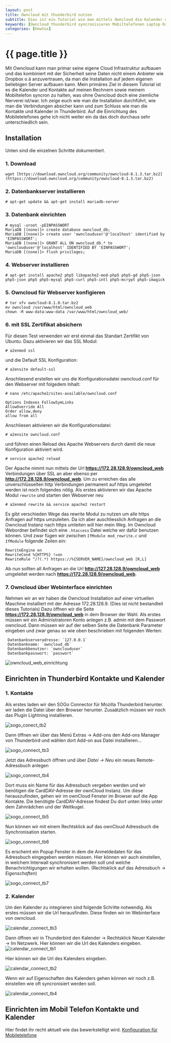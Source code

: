 ```yaml
---
layout: post
title: Owncloud mit thunderbird nutzen
subtitle: Dies ist ein Tutorial wie man mittels Owncloud die Kalender und Kontakte zwischen Rechnern und Mobiltelefonen syncronisieren kann.
keywords: [Owncloud thunderbird syncronisieren Mobiltelefonen Laptop Kalender Kontakte]
categories: [Howtos]
---
```

# {{ page.title }}

Mit Owncloud kann man primar seine eigene Cloud Infrastruktur aufbauen und das kombiniert mit der Sicherheit seine Daten nicht einem Anbieter wie Dropbox o.ä anzuvertrauen, da man die Installation auf jedem eigenen beliebigen Server aufbauen kann. Mein primäres Ziel in diesem Tutorial ist es die Kalender und Kontakte auf meinen Rechnern sowie meinem Mobiltelefon syncron zu halten, was ohne Owncloud doch eine ziemliche Nerverei ist/war. Ich zeige euch wie man die Installation durchführt, wie man die Verbindungen absicher kann und zum Schluss wie man die Kontakte und Kalender in Thunderbird. Auf die Einrichtung des Mobiletelefones gehe ich nicht weiter ein da das doch durchaus sehr unterschiedlich sein.

## Installation

Unten sind die einzelnen Schritte dokumentiert.

### 1\. Download

```
wget [https://download.owncloud.org/community/owncloud-8.1.3.tar.bz2](httpss://download.owncloud.org/community/owncloud-8.1.3.tar.bz2)
```

### 2\. Datenbankserver installieren

```
# apt-get update && apt-get install mariadb-server
```

### 3\. Datenbank einrichten

```
# mysql -uroot -pEINPASSWORT
MariaDB [(none)]> create database owncloud_db;
MariaDB [(none)]> create user 'ownclouduser'@'localhost' identified by 'EINPASSWORT';
MariaDB [(none)]> GRANT ALL ON owncloud_db.* to 'ownclouduser'@'localhost' IDENTIFIED BY 'EINPASSWORT';
MariaDB [(none)]> flush privileges;
```

### 4\. Webserver installieren

```
# apt-get install apache2 php5 libapache2-mod-php5 php5-gd php5-json php5-json php5 php5-mysql php5-curl php5-intl php5-mcrypt php5-imagick
```

### 5\. Owncloud für Webserver konfigieren

```
# tar xfv owncloud-8.1.0.tar.bz2
mv owncloud /var/www/html/owncloud_web
chown -R www-data:www-data /var/www/html/owncloud_web/
```

### 6\. mit SSL Zertifikat absichern

Für diesen Test verwenden wir erst einmal das Standart Zertifikt von Ubuntu. Dazu aktivieren wir das SSL Modul:

```
# a2enmod ssl
```

und die Default SSL Konfiguration:

```
# a2ensite default-ssl
```

Anschliesend erstellen wir uns die Konfigurationsdatei owncloud.conf für den Webserver mit folgedem Inhalt:

```
# nano /etc/apache2/sites-available/owncloud.conf
```

```
Options Indexes FollowSymLinks
AllowOverride All
Order allow,deny
allow from all
```

Anschliesen aktivieren wir die Konfigurationsdatei:

```
# a2ensite owncloud.conf
```

und führen einen Reload des Apache Webservers durch damit die neue Konfiguration aktiviert wird.

```
# service apache2 reload
```

Der Apache nimmt nun mittels der Url **https://172.28.128.9/owncloud_web** Verbindungen über SSL an aber ebenso per **http://172.28.128.9/owncloud_web**. Um zu erreichen das alle unverschlüsselten http Verbindungen permanent auf https umgeleitet werden ist noch folgendes nötig. Als erstes aktivieren wir das Apache Modul `rewrite` und starten den Webserver neu

```
# a2enmod rewrite && service apache2 restart
```

Es gibt verschieden Wege das rewrite Modul zu nutzen um alle https Anfragen auf https umzuleiten. Da ich aber auschliesslich Anfragen an die Owncloud Instanz nach https umleiten will hier mein Weg. Im Owncloud Webordner befindet sich eine `.htaccess` Datei welche wir dafür benutzen können. Und zwar fügen wir zwischen `IfModule mod_rewrite.c` und `IfModule` folgende Zeilen ein:

```
RewriteEngine on
RewriteCond %{HTTPS} !=on
RewriteRule ^/?(.*) httpss://%{SERVER_NAME}/owncloud_web [R,L]
```

Ab nun sollten all Anfragen an die Url **http://127.28.128.9/owncloud_web** umgeleitet werden nach **https://172.28.128.9/owncloud_web**.

### 7\. Owncloud über Webinterface einrichten

Nehmen wir an wir haben die Owncloud Installation auf einer virtuellen Maschine installiert mit der Adresse 172.28.128.9. (Dies ist nicht bestandteil dieses Tutorials) Dazu öffnen wir die Seite **https://172.28.128.9/owncloud_web** in dem Browser der Wahl. Als erstes müssen wir ein Administratoren Konto anlegen z.B. admin mit dem Passwort owncloud. Dann müssen wir auf der selben Seite die Datenbank Parameter eingeben und zwar genau so wie oben beschrieben mit folgenden Werten:

```
 Datenbankserveradresse: `127.0.0.1`
 Datenbankname: `owncloud_db`
 Datenbankbenutzer: `ownclouduser`
 Datenbankpasswort: `passwort`
```

![owncloud_web_einrichtung](https://www.elastic2ls.com/wp-content/uploads/2015/07/owncloud_web_einrichtung-300x222.png)

## Einrichten in Thunderbird Kontakte und Kalender

### 1\. Kontakte

Als erstes laden wir den SOGo Connector für Mozilla Thunderbird herunter. wir laden die Datei über den Browser herunter. Zusaätzlich müssen wir noch das Plugin Lightning installieren.

![sogo_conect_tb2](https://www.elastic2ls.com/wp-content/uploads/2015/07/sogo_conect_tb2-300x218.png)

Dann öffnen wir über das Menü Extras -> Add-ons den Add-ons Manager von Thunderbird und wählen dort Add-on aus Datei installieren…

![sogo_connect_tb3](https://www.elastic2ls.com/wp-content/uploads/2015/07/sogo_connect_tb3-300x49.png)

Jetzt das Adressbuch öffnen und über _Datei -> Neu_ ein neues Remote-Adressbuch anlegen

![sogo_connect_tb4](https://www.elastic2ls.com/wp-content/uploads/2015/07/sogo_connect_tb4-300x147.png)

Dort muss ein Name für das Adressbuch vergeben werden und wir benötigen die CardDAV-Adresse der ownCloud Instanz. Um diese herauszufinden, gehen wir im ownCloud Fenster im Browser auf die App Kontakte. Die benötigte CardDAV-Adresse findest Du dort unten links unter dem Zahnrädchen und der Weltkugel.

![sogo_connect_tb5](https://www.elastic2ls.com/wp-content/uploads/2015/07/sogo_connect_tb5.png)

Nun können wir mit einem Rechtsklick auf das ownCloud Adressbuch die Synchronisation starten.

![sogo_connect_tb6](https://www.elastic2ls.com/wp-content/uploads/2015/07/sogo_connect_tb6-300x164.png)

Es erscheint ein Popup Fenster in dem die Anmeldedaten für das Adressbuch eingegeben werden müssen. Hier können wir auch einstellen, in welchem Interwall synchronisiert werden soll und welche Benachrichtigungen wir erhalten wollen. (Rechtsklick auf das Adressbuch -> _Eigenschaften_)

![sogo_connect_tb7](https://www.elastic2ls.com/wp-content/uploads/2015/07/sogo_connect_tb7-300x167.png)

### 2\. Kalender

Um den Kalender zu integrieren sind folgende Schritte notwendig. Als erstes müssen wir die Url herausfinden. Diese finden wir im Webinterface von owncloud.

![calendar_connect_tb3](https://www.elastic2ls.com/wp-content/uploads/2015/07/calendar_connect_tb3.png)

Dann öffnen wir in Thunderbird den Kalender -> Rechtsklick Neuer Kalender -> Im Netzwerk. Hier können wir die Url des Kalenders eingeben. ![calendar_connect_tb1](https://www.elastic2ls.com/wp-content/uploads/2015/07/calendar_connect_tb1-300x223.png)

Hier können wir die Url des Kalenders eingeben.

![calendar_connect_tb2](https://www.elastic2ls.com/wp-content/uploads/2015/07/calendar_connect_tb2-300x219.png)

Wenn wir auf Eigenschaften des Kalenders gehen können wir noch z.B. einstellen wie oft syncronisiert werden soll.

![calendar_connect_tb4](https://www.elastic2ls.com/wp-content/uploads/2015/07/calendar_connect_tb4-300x179.png)

## Einrichten im Mobil Telefon Kontakte und Kalender

Hier findet ihr recht aktuell wie das bewerkstelligt wird. [Konfiguration für Mobiletelefone](https://www.connect.de/ratgeber/konfiguration-caldav-und-carddav-1540275.html)
